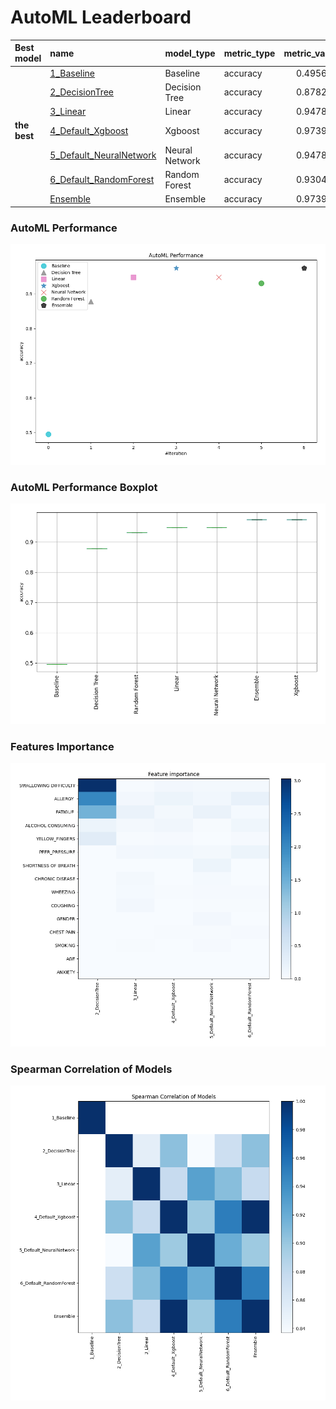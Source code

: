# AutoML Leaderboard

| Best model   | name                                                         | model_type     | metric_type   |   metric_value |   train_time |
|:-------------|:-------------------------------------------------------------|:---------------|:--------------|---------------:|-------------:|
|              | [1_Baseline](1_Baseline/README.md)                           | Baseline       | accuracy      |       0.495652 |         1.53 |
|              | [2_DecisionTree](2_DecisionTree/README.md)                   | Decision Tree  | accuracy      |       0.878261 |         2.98 |
|              | [3_Linear](3_Linear/README.md)                               | Linear         | accuracy      |       0.947826 |         4.37 |
| **the best** | [4_Default_Xgboost](4_Default_Xgboost/README.md)             | Xgboost        | accuracy      |       0.973913 |         4.2  |
|              | [5_Default_NeuralNetwork](5_Default_NeuralNetwork/README.md) | Neural Network | accuracy      |       0.947826 |         2.57 |
|              | [6_Default_RandomForest](6_Default_RandomForest/README.md)   | Random Forest  | accuracy      |       0.930435 |         3.26 |
|              | [Ensemble](Ensemble/README.md)                               | Ensemble       | accuracy      |       0.973913 |         1.17 |

### AutoML Performance
![AutoML Performance](ldb_performance.png)

### AutoML Performance Boxplot
![AutoML Performance Boxplot](ldb_performance_boxplot.png)

### Features Importance
![features importance across models](features_heatmap.png)



### Spearman Correlation of Models
![models spearman correlation](correlation_heatmap.png)

